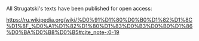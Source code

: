 All Strugatski's texts have been published for open access:

https://ru.wikipedia.org/wiki/%D0%91%D1%80%D0%B0%D1%82%D1%8C%D1%8F_%D0%A1%D1%82%D1%80%D1%83%D0%B3%D0%B0%D1%86%D0%BA%D0%B8%D0%B5#cite_note-:0-19